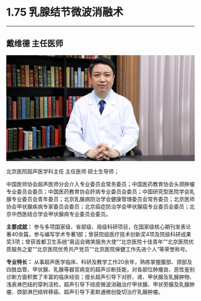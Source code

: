 # 1.75 乳腺结节微波消融术

---



## 戴维德 主任医师

![1678427274236](image/c01_75/1678427274236.png)

北京医院超声医学科主任 主任医师 硕士生导师；

中国医师协会超声医师分会介入专业委员会常务委员；中国医药教育协会头颈肿瘤专业委员会委员；中国医药教育协会肝病专业委员会委员；中国研究型医院学会乳腺专业委员会青年委员；北京乳腺病防治学会健康管理委员会常务委员；北京医师协会甲状腺疾病专家委员会委员；北京癌症防治学会甲状腺癌专业委员会委员；北京中西医结合学会甲状腺病专业委员会委员。

**主要成就：** 参与多项国家级、省部级、局级科研项目，在国家级核心期刊发表论著40余篇，参与编写学术专著1部；曾获院级医疗技术创新奖4项及院级科研成果奖3项；曾获首都卫生系统“奥运会微笑服务大使”“北京医院十佳青年”“北京医院优质服务之星”“北京医院优秀共产党员”“北京医院保健工作先进个人”等荣誉称号。

**专业特长：** 从事超声医学临床、科研及教学工作20余年，熟练掌握腹部、颈部及四肢血管、甲状腺、乳腺等器官病变的超声诊断技能，对各部位肿瘤良、恶性鉴别诊断方面积累了丰富的临床经验；擅长超声引导下对肝、肾、甲状腺及乳腺肿物、浅表淋巴结的穿刺活检，超声引导下经皮微波消融治疗甲状腺、甲状旁腺及乳腺肿瘤、颈部淋巴结转移癌、超声引导下麦默通微创旋切治疗乳腺肿瘤。
